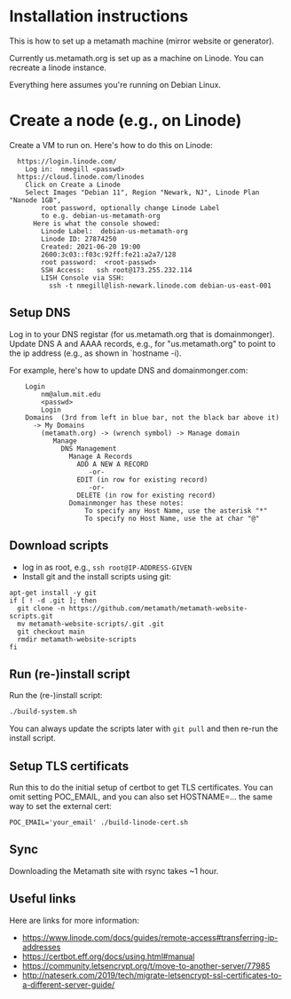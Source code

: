 # Installation instructions

This is how to set up a metamath machine (mirror website or generator).

Currently us.metamath.org is set up as a machine on Linode.
You can recreate a linode instance.

Everything here assumes you're running on Debian Linux.

# Create a node (e.g., on Linode)

Create a VM to run on. Here's how to do this on Linode:

~~~~
  https://login.linode.com/
    Log in:  nmegill <passwd>
  https://cloud.linode.com/linodes
    Click on Create a Linode
    Select Images "Debian 11", Region "Newark, NJ", Linode Plan "Nanode 1GB",
        root password, optionally change Linode Label
        to e.g. debian-us-metamath-org
      Here is what the console showed:
        Linode Label:  debian-us-metamath-org
        Linode ID: 27874250
        Created: 2021-06-20 19:00
        2600:3c03::f03c:92ff:fe21:a2a7/128
        root password:  <root-passwd>
        SSH Access:   ssh root@173.255.232.114
        LISH Console via SSH:
          ssh -t nmegill@lish-newark.linode.com debian-us-east-001
~~~~

## Setup DNS

Log in to your DNS registar (for us.metamath.org that is domainmonger).
Update DNS A and AAAA records, e.g., for "us.metamath.org" to point to the
ip address (e.g., as shown in `hostname -i).

For example, here's how to update DNS and domainmonger.com:

~~~~
    Login
        nm@alum.mit.edu
        <passwd>
        Login
    Domains  (3rd from left in blue bar, not the black bar above it)
      -> My Domains
        (metamath.org) -> (wrench symbol) -> Manage domain
           Manage
             DNS Management
               Manage A Records
                 ADD A NEW A RECORD
                    -or-
                 EDIT (in row for existing record)
                    -or-
                 DELETE (in row for existing record)
               Domainmonger has these notes:
                   To specify any Host Name, use the asterisk "*"
                   To specify no Host Name, use the at char "@"
~~~~

## Download scripts

* log in as root, e.g., `ssh root@IP-ADDRESS-GIVEN`
* Install git and the install scripts using git:

~~~~
apt-get install -y git
if [ ! -d .git ]; then
  git clone -n https://github.com/metamath/metamath-website-scripts.git
  mv metamath-website-scripts/.git .git
  git checkout main
  rmdir metamath-website-scripts
fi
~~~~

## Run (re-)install script

Run the (re-)install script:

~~~~sh
./build-system.sh
~~~~

You can always update the scripts later with `git pull`
and then re-run the install script.

## Setup TLS certificats

Run this to do the initial setup of certbot to get TLS certificates.
You can omit setting POC_EMAIL, and you can also set HOSTNAME=...
the same way to set the external cert:

~~~~
POC_EMAIL='your_email' ./build-linode-cert.sh
~~~~

## Sync

Downloading the Metamath site with rsync takes ~1 hour.

## Useful links

Here are links for more information:

* https://www.linode.com/docs/guides/remote-access#transferring-ip-addresses
* https://certbot.eff.org/docs/using.html#manual
* https://community.letsencrypt.org/t/move-to-another-server/77985
* http://nateserk.com/2019/tech/migrate-letsencrypt-ssl-certificates-to-a-different-server-guide/
